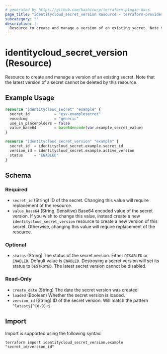 ```yaml
---
# generated by https://github.com/hashicorp/terraform-plugin-docs
page_title: "identitycloud_secret_version Resource - terraform-provider-identitycloud"
subcategory: ""
description: |-
  Resource to create and manage a version of an existing secret. Note that the latest version of a secret cannot be deleted by this resource.
---
```


# identitycloud_secret_version (Resource)

Resource to create and manage a version of an existing secret. Note that the latest version of a secret cannot be deleted by this resource.

## Example Usage

```terraform
resource "identitycloud_secret" "example" {
  secret_id           = "esv-examplesecret"
  encoding            = "generic"
  use_in_placeholders = false
  value_base64        = base64encode(var.example_secret_value)
}

resource "identitycloud_secret_version" "example" {
  secret_id  = identitycloud_secret.example.secret_id
  version_id = identitycloud_secret.example.active_version
  status     = "ENABLED"
}
```

<!-- schema generated by tfplugindocs -->
## Schema

### Required

- `secret_id` (String) ID of the secret. Changing this value will require replacement of the resource.
- `value_base64` (String, Sensitive) Base64 encoded value of the secret version. If you wish to change this value, instead create a new `identitycloud_secret_version` resource to create a new version of this secret. Otherwise, changing this value will require replacement of the resource.

### Optional

- `status` (String) The status of the secret version. Either `DISABLED` or `ENABLED`. Default value is `ENABLED`. Destroying a secret version will set its status to `DESTROYED`. The latest secret version cannot be disabled.

### Read-Only

- `create_date` (String) The date the secret version was created
- `loaded` (Boolean) Whether the secret version is loaded.
- `version_id` (String) ID of the secret version. Will match the pattern `^latest$|^[0-9]+$`.

## Import

Import is supported using the following syntax:

```shell
terraform import identitycloud_secret_version.example "secret_id/version_id"
```
